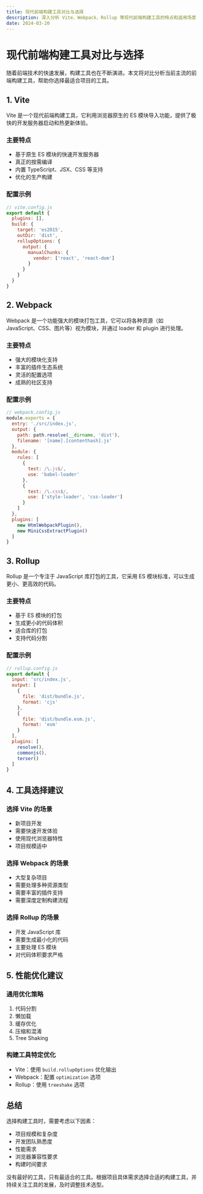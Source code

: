 ```yaml
---
title: 现代前端构建工具对比与选择
description: 深入分析 Vite、Webpack、Rollup 等现代前端构建工具的特点和适用场景
date: 2024-03-20
---
```


# 现代前端构建工具对比与选择

随着前端技术的快速发展，构建工具也在不断演进。本文将对比分析当前主流的前端构建工具，帮助你选择最适合项目的工具。

## 1. Vite

Vite 是一个现代前端构建工具，它利用浏览器原生的 ES 模块导入功能，提供了极快的开发服务器启动和热更新体验。

### 主要特点

- 基于原生 ES 模块的快速开发服务器
- 真正的按需编译
- 内置 TypeScript、JSX、CSS 等支持
- 优化的生产构建

### 配置示例

```javascript
// vite.config.js
export default {
  plugins: [],
  build: {
    target: 'es2015',
    outDir: 'dist',
    rollupOptions: {
      output: {
        manualChunks: {
          vendor: ['react', 'react-dom']
        }
      }
    }
  }
}
```

## 2. Webpack

Webpack 是一个功能强大的模块打包工具，它可以将各种资源（如 JavaScript、CSS、图片等）视为模块，并通过 loader 和 plugin 进行处理。

### 主要特点

- 强大的模块化支持
- 丰富的插件生态系统
- 灵活的配置选项
- 成熟的社区支持

### 配置示例

```javascript
// webpack.config.js
module.exports = {
  entry: './src/index.js',
  output: {
    path: path.resolve(__dirname, 'dist'),
    filename: '[name].[contenthash].js'
  },
  module: {
    rules: [
      {
        test: /\.js$/,
        use: 'babel-loader'
      },
      {
        test: /\.css$/,
        use: ['style-loader', 'css-loader']
      }
    ]
  },
  plugins: [
    new HtmlWebpackPlugin(),
    new MiniCssExtractPlugin()
  ]
}
```

## 3. Rollup

Rollup 是一个专注于 JavaScript 库打包的工具，它采用 ES 模块标准，可以生成更小、更高效的代码。

### 主要特点

- 基于 ES 模块的打包
- 生成更小的代码体积
- 适合库的打包
- 支持代码分割

### 配置示例

```javascript
// rollup.config.js
export default {
  input: 'src/index.js',
  output: [
    {
      file: 'dist/bundle.js',
      format: 'cjs'
    },
    {
      file: 'dist/bundle.esm.js',
      format: 'esm'
    }
  ],
  plugins: [
    resolve(),
    commonjs(),
    terser()
  ]
}
```

## 4. 工具选择建议

### 选择 Vite 的场景

- 新项目开发
- 需要快速开发体验
- 使用现代浏览器特性
- 项目规模适中

### 选择 Webpack 的场景

- 大型复杂项目
- 需要处理多种资源类型
- 需要丰富的插件支持
- 需要深度定制构建流程

### 选择 Rollup 的场景

- 开发 JavaScript 库
- 需要生成最小化的代码
- 主要处理 ES 模块
- 对代码体积要求严格

## 5. 性能优化建议

### 通用优化策略

1. 代码分割
2. 懒加载
3. 缓存优化
4. 压缩和混淆
5. Tree Shaking

### 构建工具特定优化

- Vite：使用 `build.rollupOptions` 优化输出
- Webpack：配置 `optimization` 选项
- Rollup：使用 `treeshake` 选项

## 总结

选择构建工具时，需要考虑以下因素：
- 项目规模和复杂度
- 开发团队熟悉度
- 性能需求
- 浏览器兼容性要求
- 构建时间要求

没有最好的工具，只有最适合的工具。根据项目具体需求选择合适的构建工具，并持续关注工具的发展，及时调整技术选型。 